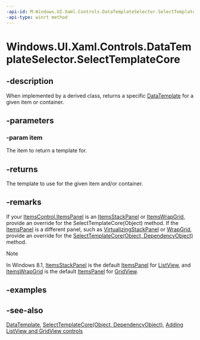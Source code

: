 ```yaml
---
-api-id: M:Windows.UI.Xaml.Controls.DataTemplateSelector.SelectTemplateCore(System.Object)
-api-type: winrt method
---
```


<!-- Method syntax
virtual protected Windows.UI.Xaml.DataTemplate SelectTemplateCore(System.Object item)
-->

# Windows.UI.Xaml.Controls.DataTemplateSelector.SelectTemplateCore

## -description
When implemented by a derived class, returns a specific [DataTemplate](../windows.ui.xaml/datatemplate.md) for a given item or container.



## -parameters
### -param item
The item to return a template for.

## -returns
The template to use for the given item and/or container.

## -remarks
If your [ItemsControl.ItemsPanel](itemscontrol_itemspanel.md) is an [ItemsStackPanel](itemsstackpanel.md) or [ItemsWrapGrid](itemswrapgrid.md), provide an override for the SelectTemplateCore(Object) method. If the [ItemsPanel](itemscontrol_itemspanel.md) is a different panel, such as [VirtualizingStackPanel](virtualizingstackpanel.md) or [WrapGrid](wrapgrid.md), provide an override for the [SelectTemplateCore(Object, DependencyObject)](datatemplateselector_selecttemplatecore_711611086.md) method.

> [!NOTE]
> In Windows 8.1, [ItemsStackPanel](itemsstackpanel.md) is the default [ItemsPanel](itemscontrol_itemspanel.md) for [ListView](listview.md), and [ItemsWrapGrid](itemswrapgrid.md) is the default [ItemsPanel](itemscontrol_itemspanel.md) for [GridView](gridview.md).

## -examples

## -see-also
[DataTemplate](../windows.ui.xaml/datatemplate.md), [SelectTemplateCore(Object, DependencyObject)](datatemplateselector_selecttemplatecore_711611086.md), [Adding ListView and GridView controls](/previous-versions/windows/apps/hh780618(v=win.10))
